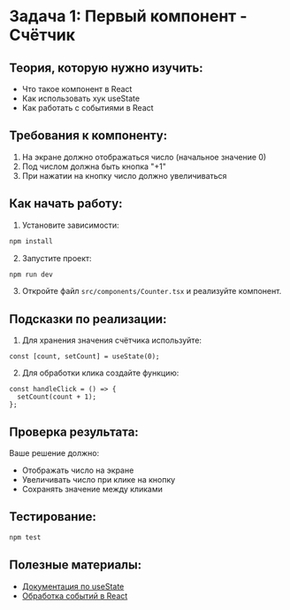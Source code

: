 # Задача 1: Первый компонент - Счётчик

## Теория, которую нужно изучить:
- Что такое компонент в React
- Как использовать хук useState
- Как работать с событиями в React

## Требования к компоненту:
1. На экране должно отображаться число (начальное значение 0)
2. Под числом должна быть кнопка "+1"
3. При нажатии на кнопку число должно увеличиваться

## Как начать работу:
1. Установите зависимости:
```bash
npm install
```

2. Запустите проект:
```bash
npm run dev
```

3. Откройте файл `src/components/Counter.tsx` и реализуйте компонент.

## Подсказки по реализации:

1. Для хранения значения счётчика используйте:
```tsx
const [count, setCount] = useState(0);
```

2. Для обработки клика создайте функцию:
```tsx
const handleClick = () => {
  setCount(count + 1);
};
```

## Проверка результата:
Ваше решение должно:
- Отображать число на экране
- Увеличивать число при клике на кнопку
- Сохранять значение между кликами

## Тестирование:
```bash
npm test
```

## Полезные материалы:
- [Документация по useState](https://react.dev/reference/react/useState)
- [Обработка событий в React](https://react.dev/learn/responding-to-events)
